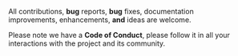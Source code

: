 All contributions, **bug** reports, **bug** fixes, documentation  
improvements, enhancements, **and** ideas are welcome.  

Please note we have a **Code of Conduct**, please follow it in all your interactions with the project and its community.
